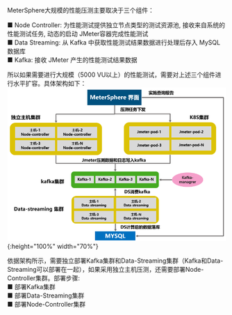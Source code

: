 MeterSphere大规模的性能压测主要取决于三个组件：

■ Node Controller: 为性能测试提供独立节点类型的测试资源池, 接收来自系统的性能测试任务, 动态的启动 JMeter容器完成性能测试<br>
■ Data Streaming: 从 Kafka 中获取性能测试结果数据进行处理后存入 MySQL 数据库<br>
■ Kafka: 接收 JMeter 产生的性能测试结果数据<br>

所以如果需要进行大规模（5000 VU以上）的性能测试，需要对上述三个组件进行水平扩容。具体架构如下：<br>
![配置架构图地址](../img/installation/dis_pressure/架构图.png){:height="100%" width="70%"} <br>

依据架构所示，需要独立部署Kafka集群和Data-Streaming集群（Kafka和Data-Streaming可以部署在一起），如果采用独立主机压测，还需要部署Node-Controller集群。部署步骤:<br>
■ 部署Kafka集群 <br>
■ 部署Data-Streaming集群 <br>
■ 部署Node-Controller集群 <br>

